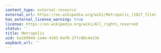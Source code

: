 ```yaml
---
content_type: external-resource
external_url: https://en.wikipedia.org/wiki/Metropolis_(1927_film)
has_external_license_warning: true
license: https://en.wikipedia.org/wiki/All_rights_reserved
status: ''
title: Metropolis
uid: ba1b9944-1a4e-4103-8af0-2ffc80c4e134
wayback_url: ''
---
```

